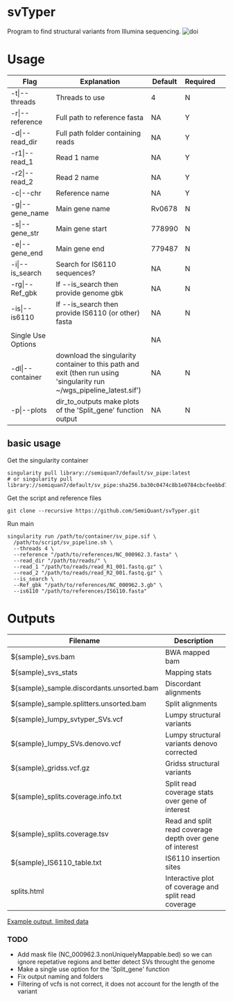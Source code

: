 # svTyper

Program to find structural variants from Illumina sequencing. 
![doi](https://zenodo.org/badge/DOI/10.5281/zenodo.7055332.svg)

# Usage

|     Flag                  |     Explanation                                                                                                                   |     Default    |     Required    |   |
|---------------------------|-----------------------------------------------------------------------------------------------------------------------------------|----------------|-----------------|---|
|     -t\|--threads         |     Threads to use                                                                                                                |     4          |     N           |   |
|     -r\|--reference       |     Full path to reference fasta                                                                                                  |     NA         |     Y           |   |
|     -d\|--read_dir        |     Full path folder containing reads                                                                                             |     NA         |     Y           |   |
|     -r1\|--read_1         |     Read 1 name                                                                                                                   |     NA         |     Y           |   |
|     -r2\|--read_2         |     Read 2 name                                                                                                                   |     NA         |     Y           |   |
|     -c\|--chr             |     Reference name                                                                                                                |     NA         |     Y           |   |
| -g\|--gene_name     | Main gene name                                                                                                            | Rv0678  | N        |             |            |
|     -s\|--gene_str        |     Main gene start                                                                                                               |     778990     |     N           |   |
|     -e\|--gene_end       |     Main gene end                                                                                                                 |     779487     |     N           |   |
|     -i\|--is_search       |     Search for IS6110 sequences?                                                                                                  |     NA         |     N           |   |
|     -rg\|--Ref_gbk        |     If --is_search then provide genome gbk                                                                                        |     NA         |     N           |   |
|     -is\|--is6110         |     If --is_search then provide IS6110 (or other) fasta                                                                           |     NA         |     N           |   |
|                           |                                                                                                                                   |                |                 |   |
|     Single Use Options    |                                                                                                                                   |     NA         |                 |   |
|     -dl\|--container      |      download the   singularity container to this path and exit (then run using 'singularity run   ~/wgs_pipeline_latest.sif')    |     NA         |     N           |   |
|     -p\|--plots           |      dir_to_outputs make   plots of the 'Split_gene' function output                                                              |     NA         |     N           |   |

## basic usage

Get the singularity container
```
singularity pull library://semiquan7/default/sv_pipe:latest
# or singularity pull library://semiquan7/default/sv_pipe:sha256.ba30c0474c8b1e0784cbcfeebbd7f299e729cfcf1e9d9c76aac405a6af0c0047
```

Get the script and reference files
```
git clone --recursive https://github.com/SemiQuant/svTyper.git
```

Run main
```
singularity run /path/to/container/sv_pipe.sif \
  /path/to/script/sv_pipeline.sh \
  --threads 4 \
  --reference "/path/to/references/NC_000962.3.fasta" \
  --read_dir "/path/to/reads/" \
  --read_1 "/path/to/reads/read_R1_001.fastq.gz" \
  --read_2 "/path/to/reads/read_R2_001.fastq.gz" \
  --is_search \
  --Ref_gbk "/path/to/references/NC_000962.3.gb" \
  --is6110 "/path/to/references/IS6110.fasta"
```

# Outputs

|     Filename                                     |     Description                                                 |
|--------------------------------------------------|-----------------------------------------------------------------|
|     ${sample}_svs.bam                            |     BWA mapped bam                                              |
|     ${sample}_svs_stats                          |     Mapping stats                                               |
|     ${sample}_sample.discordants.unsorted.bam    |     Discordant alignments                                       |
|     ${sample}_sample.splitters.unsorted.bam      |     Split alignments                                            |
|     ${sample}_lumpy_svtyper_SVs.vcf              |     Lumpy structural variants                                   |
|     ${sample}_lumpy_SVs.denovo.vcf               |     Lumpy structural variants denovo corrected                  |
|     ${sample}_gridss.vcf.gz                      |     Gridss structural variants                                  |
|     ${sample}_splits.coverage.info.txt           |     Split read coverage stats over gene of interest             |
|     ${sample}_splits.coverage.tsv                |     Read and split read coverage depth over gene of interest    |
|     ${sample}_IS6110_table.txt                   |     IS6110 insertion sites                                      |
|     splits.html                                  |     Interactive plot of coverage and split read coverage        |



[Example output, limited data](https://svtype.netlify.app/)


### TODO

* Add mask file (NC_000962.3.nonUniquelyMappable.bed) so we can ignore repetative regions and better detect SVs throught the genome
* Make a single use option for the 'Split_gene' function
* Fix output naming and folders
* Filtering of vcfs is not correct, it does not account for the length of the variant